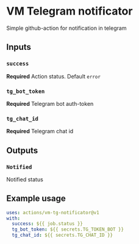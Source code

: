 # VM Telegram notificator

Simple github-action for notification in telegram

## Inputs

### `success`

**Required** Action status. Default `error`

### `tg_bot_token`

**Required** Telegram bot auth-token

### `tg_chat_id`

**Required** Telegram chat id

## Outputs

### `Notified`

Notified status

## Example usage

```yaml
uses: actions/vm-tg-notificator@v1
with:
  success: ${{ job.status }}
  tg_bot_token: ${{ secrets.TG_TOKEN_BOT }}
  tg_chat_id: ${{ secrets.TG_CHAT_ID }}
```